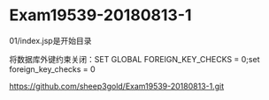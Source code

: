 # Exam19539-20180813-1

01/index.jsp是开始目录

将数据库外键约束关闭：SET GLOBAL FOREIGN_KEY_CHECKS = 0;set foreign_key_checks = 0

https://github.com/sheep3gold/Exam19539-20180813-1.git